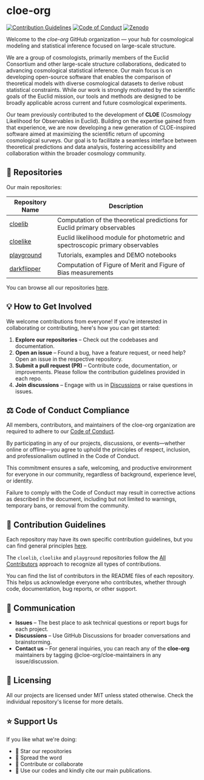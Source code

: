 # cloe-org

[![Contribution Guidelines](https://img.shields.io/badge/cloeorg-Collaboration_Guidelines-royalblue?link=https://github.com/cloe-org/.github/tree/main/colprac)](https://github.com/cloe-org/.github/tree/main/colprac) 
[![Code of Conduct](https://img.shields.io/badge/cloeorg-Code_of_Conduct-royalblue?link=https://github.com/cloe-org/.github/blob/1-include-code-of-conduct-in-readme/conduct/CODE_OF_CONDUCT.md)]([https://github.com/cloe-org/.github/blob/1-include-code-of-conduct-in-readme/conduct/CODE_OF_CONDUCT.md](https://github.com/cloe-org/.github/blob/main/conduct/CODE_OF_CONDUCT.md))
[![Zenodo](https://img.shields.io/badge/Zenodo-cloe--org-brightgreen.svg)](https://zenodo.org/communities/cloe-org/)

Welcome to the *cloe-org* GitHub organization — your hub for cosmological modeling and statistical inference focused on large-scale structure.

We are a group of cosmologists, primarily members of the Euclid Consortium and other large-scale structure collaborations, dedicated to advancing cosmological statistical inference. Our main focus is on developing open-source software that enables the comparison of theoretical models with diverse cosmological datasets to derive robust statistical constraints. While our work is strongly motivated by the scientific goals of the Euclid mission, our tools and methods are designed to be broadly applicable across current and future cosmological experiments.

Our team previously contributed to the development of **CLOE** (Cosmology Likelihood for Observables in Euclid). Building on the expertise gained from that experience, we are now developing a new generation of CLOE-inspired software aimed at maximizing the scientific return of upcoming cosmological surveys. Our goal is to facilitate a seamless interface between theoretical predictions and data analysis, fostering accessibility and collaboration within the broader cosmology community.

## 📂 Repositories

Our main repositories:

| Repository Name | Description |
|-----------------|-------------|
| [cloelib](https://github.com/cloe-org/cloelib) | Computation of the theoretical predictions for Euclid primary observables |
| [cloelike](https://github.com/cloe-org/cloelike) | Euclid likelihood module for photometric and spectroscopic primary observables |
| [playground](https://github.com/cloe-org/playground) | Tutorials, examples and DEMO notebooks |
| [darkflipper](https://github.com/cloe-org/darkflipper) | Computation of Figure of Merit and Figure of Bias measurements |

You can browse all our repositories [here](https://github.com/orgs/cloe-org/repositories).

## 💡 How to Get Involved

We welcome contributions from everyone! If you're interested in collaborating or contributing, here's how you can get started:

1. **Explore our repositories** – Check out the codebases and documentation.
2. **Open an issue** – Found a bug, have a feature request, or need help? Open an issue in the respective repository.
3. **Submit a pull request (PR)** – Contribute code, documentation, or improvements. Please follow the contribution guidelines provided in each repo.
4. **Join discussions** – Engage with us in [Discussions](https://github.com/orgs/cloe-org/discussions) or raise questions in issues.

## ⚖️ Code of Conduct Compliance

All members, contributors, and maintainers of the cloe-org organization are required to adhere to our [Code of Conduct](https://github.com/cloe-org/.github/blob/main/conduct/CODE_OF_CONDUCT.md).

By participating in any of our projects, discussions, or events—whether online or offline—you agree to uphold the principles of respect, inclusion, and professionalism outlined in the Code of Conduct.

This commitment ensures a safe, welcoming, and productive environment for everyone in our community, regardless of background, experience level, or identity.

Failure to comply with the Code of Conduct may result in corrective actions as described in the document, including but not limited to warnings, temporary bans, or removal from the community.


## 🤝 Contribution Guidelines

Each repository may have its own specific contribution guidelines, but you can find general principles [here](https://github.com/cloe-org/.github/tree/main/colprac).

The `cloelib`, `cloelike` and `playground` repositories follow the [All Contributors](https://allcontributors.org/) approach to recognize all types of contributions.

You can find the list of contributors in the README files of each repository. This helps us acknowledge everyone who contributes, whether through code, documentation, bug reports, or other support.

## 💬 Communication

- **Issues** – The best place to ask technical questions or report bugs for each project.
- **Discussions** – Use GitHub Discussions for broader conversations and brainstorming.
- **Contact us** – For general inquiries, you can reach any of the **cloe-org** maintainers by tagging @cloe-org/cloe-maintainers in any issue/discussion.

## 📜 Licensing

All our projects are licensed under MIT unless stated otherwise. Check the individual repository's license for more details.

## ⭐ Support Us

If you like what we're doing:

- 🌟 Star our repositories
- 💬 Spread the word
- 🚀 Contribute or collaborate
- 📖 Use our codes and kindly cite our main publications.
